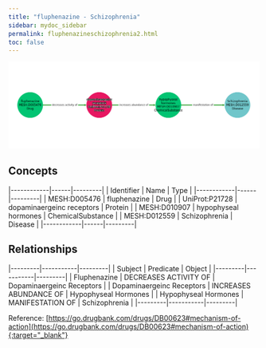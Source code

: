 ```yaml
---
title: "fluphenazine - Schizophrenia"
sidebar: mydoc_sidebar
permalink: fluphenazineschizophrenia2.html
toc: false 
---
```


![Path Visualization](/images/fluphenazineschizophrenia2.png)

## Concepts

|------------|------|---------|
| Identifier | Name | Type    |
|------------|------|---------|
| MESH:D005476 | fluphenazine | Drug |
| UniProt:P21728 | dopaminaergeinc receptors | Protein |
| MESH:D010907 | hypophyseal hormones | ChemicalSubstance |
| MESH:D012559 | Schizophrenia | Disease |
|------------|------|---------|

## Relationships

|---------|-----------|---------|
| Subject | Predicate | Object  |
|---------|-----------|---------|
| Fluphenazine | DECREASES ACTIVITY OF | Dopaminaergeinc Receptors |
| Dopaminaergeinc Receptors | INCREASES ABUNDANCE OF | Hypophyseal Hormones |
| Hypophyseal Hormones | MANIFESTATION OF | Schizophrenia |
|---------|-----------|---------|

Reference: [https://go.drugbank.com/drugs/DB00623#mechanism-of-action](https://go.drugbank.com/drugs/DB00623#mechanism-of-action){:target="_blank"}